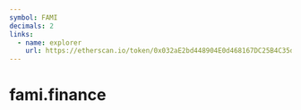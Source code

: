 ```yaml
---
symbol: FAMI
decimals: 2
links:
  - name: explorer
    url: https://etherscan.io/token/0x032aE2bd448904E0d468167DC25B4C35d3d72a36
---
```


# fami.finance
